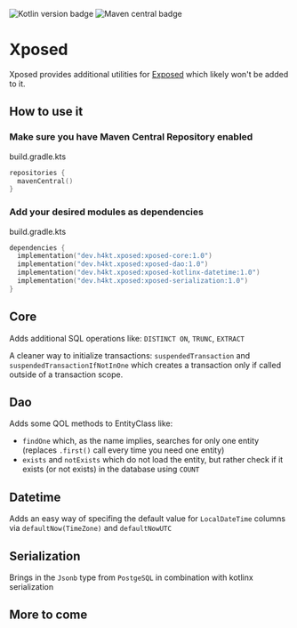 ![Kotlin version badge](https://img.shields.io/badge/kotlin-1.8.20-green)
![Maven central badge](https://maven-badges.herokuapp.com/maven-central/dev.h4kt.xposed/xposed-core/badge.svg?style=flat)

# Xposed
Xposed provides additional utilities for [Exposed](https://github.com/JetBrains/Exposed) which likely won't be added to it.

## How to use it
### Make sure you have Maven Central Repository enabled

build.gradle.kts
```kotlin
repositories {
  mavenCentral()
}
```
### Add your desired modules as dependencies

build.gradle.kts
```kotlin
dependencies {
  implementation("dev.h4kt.xposed:xposed-core:1.0")
  implementation("dev.h4kt.xposed:xposed-dao:1.0")
  implementation("dev.h4kt.xposed:xposed-kotlinx-datetime:1.0")
  implementation("dev.h4kt.xposed:xposed-serialization:1.0")
}
```

## Core
Adds additional SQL operations like: `DISTINCT ON`, `TRUNC`, `EXTRACT`

A cleaner way to initialize transactions: `suspendedTransaction` and `suspendedTransactionIfNotInOne` which creates a transaction only if called outside of a transaction scope.

## Dao
Adds some QOL methods to EntityClass like:
* `findOne` which, as the name implies, searches for only one entity (replaces `.first()` call every time you need one entity)
* `exists` and `notExists` which do not load the entity, but rather check if it exists (or not exists) in the database using `COUNT`

## Datetime
Adds an easy way of specifing the default value for `LocalDateTime` columns via `defaultNow(TimeZone)` and `defaultNowUTC`

## Serialization
Brings in the `Jsonb` type from `PostgeSQL` in combination with kotlinx serialization


## More to come
